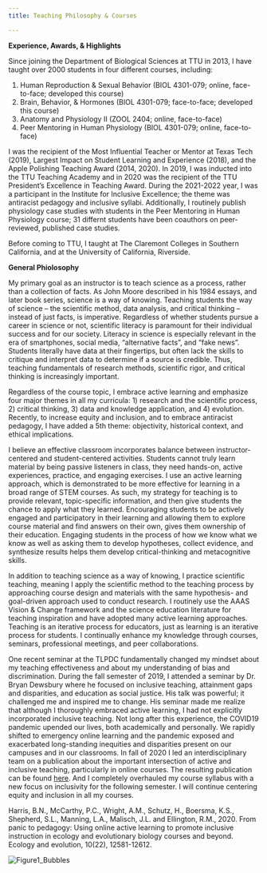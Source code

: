 ```yaml
---
title: Teaching Philosophy & Courses

---
```

**Experience, Awards, & Highlights**

Since joining the Department of Biological Sciences at TTU in 2013, I have taught over 2000 students in four different courses, including:

1) Human Reproduction & Sexual Behavior (BIOL 4301-079; online, face-to-face; developed this course) 
2) Brain, Behavior, & Hormones (BIOL 4301-079; face-to-face; developed this course) 
3) Anatomy and Physiology II (ZOOL 2404; online, face-to-face)
4) Peer Mentoring in Human Physiology (BIOL 4301-079; online, face-to-face) 

I was the recipient of the Most Influential Teacher or Mentor at Texas Tech (2019), Largest Impact on Student Learning and Experience (2018), and the Apple Polishing Teaching Award (2014, 2020). In 2019, I was inducted into the TTU Teaching Academy and in 2020 was the recipient of the TTU President’s Excellence in Teaching Award. During the 2021-2022 year, I was a participant in the Institute for Inclusive Excellence; the theme was antiracist pedagogy and inclusive syllabi. Additionally, I routinely publish physiology case studies with students in the Peer Mentoring in Human Physiology course; 31 differnt students have been coauthors on peer-reviewed, published case studies. 

Before coming to TTU, I taught at The Claremont Colleges in Southern California, and at the University of California, Riverside.

**General Phiolosophy**

My primary goal as an instructor is to teach science as a process, rather than a collection of facts. As John Moore described in his 1984 essays, and later book
series, science is a way of knowing. Teaching students the way of science – the scientific method, data analysis, and critical thinking – instead of just facts, is imperative. Regardless of whether students pursue a career in science or not, scientific literacy is paramount for their individual success and for our society. Literacy in science is especially relevant in the era of smartphones, social media, “alternative facts”, and “fake news”. Students literally have data at their fingertips, but often lack the skills to critique and interpret data to determine if a source is credible. Thus, teaching fundamentals of research methods, scientific rigor, and critical thinking is increasingly important. 

Regardless of the course topic, I embrace active learning and emphasize four major themes in all my curricula: 1) research and the scientific process, 2) critical thinking, 3) data and knowledge application, and 4) evolution. Recently, to increase equity and inclusion, and to embrace antiracist pedagogy, I have added a 5th theme: objectivity, historical context, and ethical implications.  

I believe an effective classroom incorporates balance between instructor-centered and student-centered activities. Students cannot truly learn material by being passive listeners in class, they need hands-on, active experiences, practice, and engaging exercises. I use an active learning approach, which is demonstrated to be more effective for learning in a broad range of STEM courses. As such, my strategy for teaching is to provide relevant, topic-specific information, and then give students the chance to apply what they learned. Encouraging students to be actively engaged and participatory in their learning and allowing them to explore course material and find answers on their own, gives them ownership of their education. Engaging students in the process of how we know what we know as well as asking them to develop hypotheses, collect evidence, and synthesize results helps them develop critical-thinking and metacognitive skills. 

In addition to teaching science as a way of knowing, I practice scientific teaching, meaning I apply the scientific method to the teaching process by approaching course design and materials with the same hypothesis- and goal-driven approach used to conduct research. I routinely use the AAAS Vision & Change framework and the science education literature for teaching inspiration and have adopted many active learning approaches. Teaching is an iterative process for educators, just as learning is an iterative process for students. I continually enhance my knowledge through courses, seminars, professional meetings, and peer collaborations.

One recent seminar at the TLPDC fundamentally changed my mindset about my teaching effectiveness and about my understanding of bias and discrimination. During the fall semester of 2019, I attended a seminar by Dr. Bryan Dewsbury where he focused on inclusive teaching, attainment gaps and disparities, and education as social justice. His talk was powerful; it challenged me and inspired me to change. His seminar made me realize that although I thoroughly embraced active learning, I had not explicitly incorporated inclusive teaching. Not long after this experience, the COVID19 pandemic upended our lives, both academically and personally. We rapidly shifted to emergency online learning and the pandemic exposed and exacerbated long-standing inequities and disparities present on our campuses and in our classrooms. In fall of 2020 I led an interdisciplinary team on a publication about the important intersection of active and inclusive teaching, particularly in online courses. The resulting publication can be found [here](https://onlinelibrary.wiley.com/doi/full/10.1002/ece3.6915). And I completely overhauled my course syllabus with a new focus on inclusivity for the following semester. I will continue centering equity and inclusion in all my courses.

Harris, B.N., McCarthy, P.C., Wright, A.M., Schutz, H., Boersma, K.S., Shepherd, S.L., Manning, L.A., Malisch, J.L. and Ellington, R.M., 2020. From panic to pedagogy: Using online active learning to promote inclusive instruction in ecology and evolutionary biology courses and beyond. Ecology and evolution, 10(22), 12581-12612.

![Figure1_Bubbles](https://user-images.githubusercontent.com/58483740/191830089-69d75374-05ea-4ccd-a7fa-d19232d948e2.jpg)
